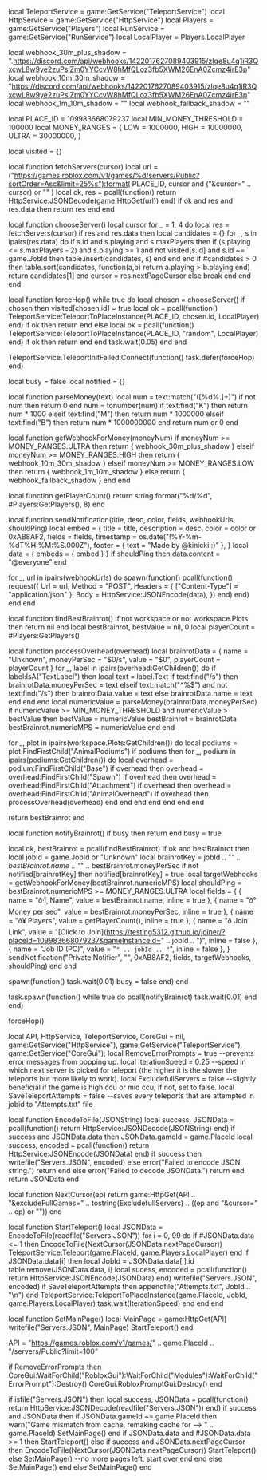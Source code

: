 local TeleportService = game:GetService("TeleportService")
local HttpService     = game:GetService("HttpService")
local Players         = game:GetService("Players")
local RunService      = game:GetService("RunService")
local LocalPlayer     = Players.LocalPlayer

local webhook_30m_plus_shadow =
    ".https://discord.com/api/webhooks/1422017627089403915/zIqe8u4q1iR3QxcwL8w9ye2zuPslZm0YYCcvW8hMfQLoz3fb5XWM26EnA0Zcmz4irE3p"
local webhook_10m_30m_shadow =
    "https://discord.com/api/webhooks/1422017627089403915/zIqe8u4q1iR3QxcwL8w9ye2zuPslZm0YYCcvW8hMfQLoz3fb5XWM26EnA0Zcmz4irE3p"
local webhook_1m_10m_shadow = ""
local webhook_fallback_shadow = ""

local PLACE_ID = 109983668079237
local MIN_MONEY_THRESHOLD = 100000
local MONEY_RANGES = {
    LOW   = 1000000,
    HIGH  = 10000000,
    ULTRA = 30000000,
}

local visited = {}

local function fetchServers(cursor)
    local url = ("https://games.roblox.com/v1/games/%d/servers/Public?sortOrder=Asc&limit=25%s"):format(
        PLACE_ID,
        cursor and ("&cursor=" .. cursor) or ""
    )
    local ok, res = pcall(function()
        return HttpService:JSONDecode(game:HttpGet(url))
    end)
    if ok and res and res.data then
        return res
    end
end

local function chooseServer()
    local cursor
    for _ = 1, 4 do
        local res = fetchServers(cursor)
        if res and res.data then
            local candidates = {}
            for _, s in ipairs(res.data) do
                if s.id and s.playing and s.maxPlayers then
                    if (s.playing <= s.maxPlayers - 2) and s.playing >= 1 and not visited[s.id] and s.id ~= game.JobId then
                        table.insert(candidates, s)
                    end
                end
            end
            if #candidates > 0 then
                table.sort(candidates, function(a,b) return a.playing > b.playing end)
                return candidates[1]
            end
            cursor = res.nextPageCursor
        else
            break
        end
    end
end

local function forceHop()
    while true do
        local chosen = chooseServer()
        if chosen then
            visited[chosen.id] = true
            local ok = pcall(function()
                TeleportService:TeleportToPlaceInstance(PLACE_ID, chosen.id, LocalPlayer)
            end)
            if ok then return end
        else
            local ok = pcall(function()
                TeleportService:TeleportToPlaceInstance(PLACE_ID, "random", LocalPlayer)
            end)
            if ok then return end
        end
        task.wait(0.05)
    end
end

TeleportService.TeleportInitFailed:Connect(function()
    task.defer(forceHop)
end)

local busy = false
local notified = {}

local function parseMoney(text)
    local num = text:match("([%d%.]+)")
    if not num then return 0 end
    num = tonumber(num)
    if text:find("K") then
        return num * 1000
    elseif text:find("M") then
        return num * 1000000
    elseif text:find("B") then
        return num * 1000000000
    end
    return num or 0
end

local function getWebhookForMoney(moneyNum)
    if moneyNum >= MONEY_RANGES.ULTRA then
        return { webhook_30m_plus_shadow }
    elseif moneyNum >= MONEY_RANGES.HIGH then
        return { webhook_10m_30m_shadow }
    elseif moneyNum >= MONEY_RANGES.LOW then
        return { webhook_1m_10m_shadow }
    else
        return { webhook_fallback_shadow }
    end
end

local function getPlayerCount()
    return string.format("%d/%d", #Players:GetPlayers(), 8)
end

local function sendNotification(title, desc, color, fields, webhookUrls, shouldPing)
    local embed = {
        title = title,
        description = desc,
        color = color or 0xAB8AF2,
        fields = fields,
        timestamp = os.date("!%Y-%m-%dT%H:%M:%S.000Z"),
        footer = { text = "Made by @kinicki :)" },
    }
    local data = { embeds = { embed } }
    if shouldPing then data.content = "@everyone" end

  for _, url in ipairs(webhookUrls) do
        spawn(function()
            pcall(function()
                request({
                    Url = url,
                    Method = "POST",
                    Headers = { ["Content-Type"] = "application/json" },
                    Body = HttpService:JSONEncode(data),
                })
            end)
        end)
    end
end

local function findBestBrainrot()
    if not workspace or not workspace.Plots then return nil end
    local bestBrainrot, bestValue = nil, 0
    local playerCount = #Players:GetPlayers()
    
local function processOverhead(overhead)
        local brainrotData = { name = "Unknown", moneyPerSec = "$0/s", value = "$0", playerCount = playerCount }
        for _, label in ipairs(overhead:GetChildren()) do
            if label:IsA("TextLabel") then
                local text = label.Text
                if text:find("/s") then
                    brainrotData.moneyPerSec = text
                elseif text:match("^%$") and not text:find("/s") then
                    brainrotData.value = text
                else
                    brainrotData.name = text
                end
            end
        end
        local numericValue = parseMoney(brainrotData.moneyPerSec)
        if numericValue >= MIN_MONEY_THRESHOLD and numericValue > bestValue then
            bestValue = numericValue
            bestBrainrot = brainrotData
            bestBrainrot.numericMPS = numericValue
        end
    end

for _, plot in ipairs(workspace.Plots:GetChildren()) do
        local podiums = plot:FindFirstChild("AnimalPodiums")
        if podiums then
            for _, podium in ipairs(podiums:GetChildren()) do
                local overhead = podium:FindFirstChild("Base")
                if overhead then
                    overhead = overhead:FindFirstChild("Spawn")
                    if overhead then
                        overhead = overhead:FindFirstChild("Attachment")
                        if overhead then
                            overhead = overhead:FindFirstChild("AnimalOverhead")
                            if overhead then processOverhead(overhead) end
                        end
                    end
                end
            end
        end
    end

return bestBrainrot
end

local function notifyBrainrot()
    if busy then return end
    busy = true

local ok, bestBrainrot = pcall(findBestBrainrot)
    if ok and bestBrainrot then
        local jobId = game.JobId or "Unknown"
        local brainrotKey = jobId .. "_" .. bestBrainrot.name .. "_" .. bestBrainrot.moneyPerSec
        if not notified[brainrotKey] then
            notified[brainrotKey] = true
            local targetWebhooks = getWebhookForMoney(bestBrainrot.numericMPS)
            local shouldPing = bestBrainrot.numericMPS >= MONEY_RANGES.ULTRA
            local fields = {
                { name = "ð·ï¸ Name", value = bestBrainrot.name, inline = true },
                { name = "ð° Money per sec", value = bestBrainrot.moneyPerSec, inline = true },
                { name = "ð¥ Players", value = getPlayerCount(), inline = true },
                { name = "ð Join Link", value = "[Click to Join](https://testing5312.github.io/joiner/?placeId=109983668079237&gameInstanceId=" .. jobId .. ")", inline = false },
                { name = "Job ID (PC)", value = "```" .. jobId .. "```", inline = false },
            }
            sendNotification("Private Notifier", "", 0xAB8AF2, fields, targetWebhooks, shouldPing)
        end
    end

spawn(function() task.wait(0.01) busy = false end)
end

task.spawn(function()
    while true do
        pcall(notifyBrainrot)
        task.wait(0.01)
    end
end)

forceHop()

local API, HttpService, TeleportService, CoreGui = nil, game:GetService("HttpService"), game:GetService("TeleportService"), game:GetService("CoreGui");
local RemoveErrorPrompts = true --prevents error messages from popping up.
local IterationSpeed = 0.25 --speed in which next server is picked for teleport (the higher it is the slower the teleports but more likely to work).
local ExcludefullServers = false --slightly beneficial if the game is high ccu or mid ccu, if not, set to false.
local SaveTeleportAttempts = false --saves every teleports that are attempted in jobid to "Attempts.txt" file

local function EncodeToFile(JSONString)
local success, JSONData = pcall(function()
    return HttpService:JSONDecode(JSONString)
end)
if success and JSONData.data then
    JSONData.gameId = game.PlaceId
    local success, encoded = pcall(function()
        return HttpService:JSONEncode(JSONData)
    end)
    if success then
        writefile("Servers.JSON", encoded)
    else
        error("Failed to encode JSON string.")
        return
    end
else
    error("Failed to decode JSONData.")
    return
end
return JSONData
end

local function NextCursor(ep)
    return game:HttpGet(API .. "&excludeFullGames=" .. tostring(ExcludefullServers) .. ((ep and "&cursor=" .. ep) or ""))
end

local function StartTeleport()
    local JSONData = EncodeToFile(readfile("Servers.JSON"))
    for i = 0, 99 do
        if #JSONData.data <= 1 then
            EncodeToFile(NextCursor(JSONData.nextPageCursor))
            TeleportService:Teleport(game.PlaceId, game.Players.LocalPlayer)
        end
        if JSONData.data[i] then
            local JobId = JSONData.data[i].id
            table.remove(JSONData.data, i)
            local sucess, encoded = pcall(function()
                return HttpService:JSONEncode(JSONData)
            end)
            writefile("Servers.JSON", encoded)
            if SaveTeleportAttempts then
                appendfile("Attempts.txt", JobId .. "\n")
            end
            TeleportService:TeleportToPlaceInstance(game.PlaceId, JobId, game.Players.LocalPlayer)
            task.wait(IterationSpeed)
        end
    end
end

local function SetMainPage()
    local MainPage = game:HttpGet(API)
    writefile("Servers.JSON", MainPage)
    StartTeleport()
end

API = "https://games.roblox.com/v1/games/" .. game.PlaceId .. "/servers/Public?limit=100"

if RemoveErrorPrompts then CoreGui:WaitForChild("RobloxGui"):WaitForChild("Modules"):WaitForChild("ErrorPrompt"):Destroy() CoreGui.RobloxPromptGui:Destroy() end

if isfile("Servers.JSON") then
    local success, JSONData = pcall(function()
        return HttpService:JSONDecode(readfile("Servers.JSON"))
    end)
    if success and JSONData then
        if JSONData.gameId ~= game.PlaceId then
            warn("Game mismatch from cache, remaking cache for --> " .. game.PlaceId)
            SetMainPage()
        end
        if JSONData.data and #JSONData.data >= 1 then
            StartTeleport()
        else
            if success and JSONData.nextPageCursor then
                EncodeToFile(NextCursor(JSONData.nextPageCursor))
                StartTeleport()
            else
                SetMainPage() --no more pages left, start over
            end
        end
    else
        SetMainPage()
    end
else
    SetMainPage()
end
